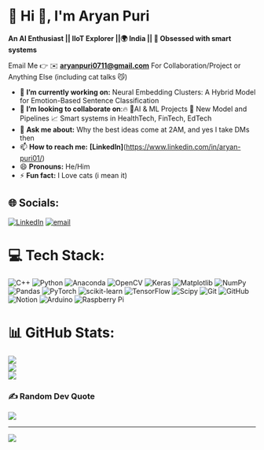 # 💫 Hi 👋, I'm Aryan Puri
**An AI Enthusiast || IIoT Explorer ||🌍 India 
|| 🧠 Obsessed with smart systems**

Email Me 👉 ✉️ **aryanpuri0711@gmail.com** For Collaboration/Project or Anything Else (including cat talks 😼) 

- 🔭 **I’m currently working on:** Neural Embedding Clusters: A Hybrid Model for Emotion-Based Sentence Classification
- 👯 **I’m looking to collaborate on**:🔥 
🤖AI & ML Projects
🚀 New Model and Pipelines
📈 Smart systems in HealthTech, FinTech, EdTech
- 💬 **Ask me about:** Why the best ideas come at 2AM, and yes I take DMs then
- 📫 **How to reach me:** **[LinkedIn]**(https://www.linkedin.com/in/aryan-puri01/) 
- 😄 **Pronouns:** He/Him
- ⚡ **Fun fact:** I Love cats (i mean it)




## 🌐 Socials:
[![LinkedIn](https://img.shields.io/badge/LinkedIn-%230077B5.svg?logo=linkedin&logoColor=white)](https://linkedin.com/in/aryan-puri01) [![email](https://img.shields.io/badge/Email-D14836?logo=gmail&logoColor=white)](mailto:aryanpuri0711@gmail.com) 

# 💻 Tech Stack:
![C++](https://img.shields.io/badge/c++-%2300599C.svg?style=flat-square&logo=c%2B%2B&logoColor=white) ![Python](https://img.shields.io/badge/python-3670A0?style=flat-square&logo=python&logoColor=ffdd54) ![Anaconda](https://img.shields.io/badge/Anaconda-%2344A833.svg?style=flat-square&logo=anaconda&logoColor=white) ![OpenCV](https://img.shields.io/badge/opencv-%23white.svg?style=flat-square&logo=opencv&logoColor=white) ![Keras](https://img.shields.io/badge/Keras-%23D00000.svg?style=flat-square&logo=Keras&logoColor=white) ![Matplotlib](https://img.shields.io/badge/Matplotlib-%23ffffff.svg?style=flat-square&logo=Matplotlib&logoColor=black) ![NumPy](https://img.shields.io/badge/numpy-%23013243.svg?style=flat-square&logo=numpy&logoColor=white) ![Pandas](https://img.shields.io/badge/pandas-%23150458.svg?style=flat-square&logo=pandas&logoColor=white) ![PyTorch](https://img.shields.io/badge/PyTorch-%23EE4C2C.svg?style=flat-square&logo=PyTorch&logoColor=white) ![scikit-learn](https://img.shields.io/badge/scikit--learn-%23F7931E.svg?style=flat-square&logo=scikit-learn&logoColor=white) ![TensorFlow](https://img.shields.io/badge/TensorFlow-%23FF6F00.svg?style=flat-square&logo=TensorFlow&logoColor=white) ![Scipy](https://img.shields.io/badge/SciPy-%230C55A5.svg?style=flat-square&logo=scipy&logoColor=%white) ![Git](https://img.shields.io/badge/git-%23F05033.svg?style=flat-square&logo=git&logoColor=white) ![GitHub](https://img.shields.io/badge/github-%23121011.svg?style=flat-square&logo=github&logoColor=white) ![Notion](https://img.shields.io/badge/Notion-%23000000.svg?style=flat-square&logo=notion&logoColor=white) ![Arduino](https://img.shields.io/badge/-Arduino-00979D?style=flat-square&logo=Arduino&logoColor=white) ![Raspberry Pi](https://img.shields.io/badge/-Raspberry_Pi-C51A4A?style=flat-square&logo=Raspberry-Pi)
# 📊 GitHub Stats:
![](https://github-readme-stats.vercel.app/api?username=Aryansoxyboiiii&theme=dark&hide_border=false&include_all_commits=true&count_private=false)<br/>
![](https://nirzak-streak-stats.vercel.app/?user=Aryansoxyboiiii&theme=dark&hide_border=false)<br/>
![](https://github-readme-stats.vercel.app/api/top-langs/?username=Aryansoxyboiiii&theme=dark&hide_border=false&include_all_commits=true&count_private=false&layout=compact)

### ✍️ Random Dev Quote
![](https://quotes-github-readme.vercel.app/api?type=horizontal&theme=radical)

---
[![](https://visitcount.itsvg.in/api?id=Aryansoxyboiiii&icon=0&color=0)](https://visitcount.itsvg.in)

<!-- Proudly created with GPRM ( https://gprm.itsvg.in ) -->
